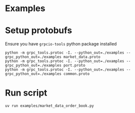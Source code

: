 # Examples

# Setup protobufs
Ensure you have `grpcio-tools` python package installed
```
python -m grpc_tools.protoc -I. --python_out=./examples --grpc_python_out=./examples market_data.proto
python -m grpc_tools.protoc -I. --python_out=./examples --grpc_python_out=./examples port.proto
python -m grpc_tools.protoc -I. --python_out=./examples --grpc_python_out=./examples common.proto
```

# Run script
```
uv run examples/market_data_order_book.py
```
